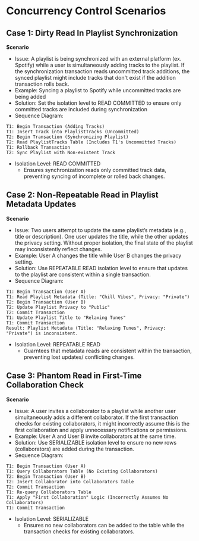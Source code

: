 # Concurrency Control Scenarios

## Case 1: Dirty Read In Playlist Synchronization 
**Scenario**
- Issue: A playlist is being synchronized with an external platform (ex. Spotify) while a user is simultaneously adding tracks to the playlist. If the synchronization transaction reads uncommitted track additions, the synced playlist might include tracks that don't exist if the addition transaction rolls back.
- Example: Syncing a playlist to Spotify while uncommitted tracks are being added 
- Solution: Set the isolation level to READ COMMITTED to ensure only committed tracks are included during synchronization
- Sequence Diagram: 
```
T1: Begin Transaction (Adding Tracks)
T1: Insert Track into PlaylistTracks (Uncommitted)
T2: Begin Transaction (Synchronizing Playlist)
T2: Read PlaylistTracks Table (Includes T1's Uncommitted Tracks)
T1: Rollback Transaction
T2: Sync Playlist with Non-existent Track 
```
- Isolation Level: READ COMMITTED
  - Ensures synchronization reads only committed track data, preventing syncing of incomplete or rolled back changes.

## Case 2: Non-Repeatable Read in Playlist Metadata Updates
**Scenario**
- Issue: Two users attempt to update the same playlist’s metadata (e.g., title or description). One user updates the title, while the other updates the privacy setting. Without proper isolation, the final state of the playlist may inconsistently reflect changes.
- Example: User A changes the title while User B changes the privacy setting.
- Solution: Use REPEATABLE READ isolation level to ensure that updates to the playlist are consistent within a single transaction.
- Sequence Diagram:
```
T1: Begin Transaction (User A)
T1: Read Playlist Metadata (Title: "Chill Vibes", Privacy: "Private")
T2: Begin Transaction (User B)
T2: Update Playlist Privacy to "Public"
T2: Commit Transaction
T1: Update Playlist Title to "Relaxing Tunes"
T1: Commit Transaction
Result: Playlist Metadata (Title: "Relaxing Tunes", Privacy: "Private") is inconsistent.
```
- Isolation Level: REPEATABLE READ
  - Guarntees that metadata reads are consistent within the transaction, preventing lost updates/ conflicting changes.

## Case 3: Phantom Read in First-Time Collaboration Check
**Scenario**
- Issue: A user invites a collaborator to a playlist while another user simultaneously adds a different collaborator. If the first transaction checks for existing collaborators, it might incorrectly assume this is the first collaboration and apply unnecessary notifications or permissions.
- Example: User A and User B invite collaborators at the same time.
- Solution: Use SERIALIZABLE isolation level to ensure no new rows (collaborators) are added during the transaction.
- Sequence Diagram:
```
T1: Begin Transaction (User A)
T1: Query Collaborators Table (No Existing Collaborators)
T2: Begin Transaction (User B)
T2: Insert Collaborator into Collaborators Table
T2: Commit Transaction
T1: Re-query Collaborators Table
T1: Apply "First Collaboration" Logic (Incorrectly Assumes No Collaborators)
T1: Commit Transaction
```
- Isolation Level: SERIALIZABLE
  - Ensures no new collaborators can be added to the table while the transaction checks for existing collaborators. 
